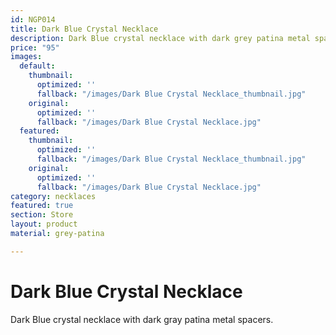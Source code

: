 ```yaml
---
id: NGP014
title: Dark Blue Crystal Necklace
description: Dark Blue crystal necklace with dark grey patina metal spacers.
price: "95"
images:
  default:
    thumbnail:
      optimized: ''
      fallback: "/images/Dark Blue Crystal Necklace_thumbnail.jpg"
    original:
      optimized: ''
      fallback: "/images/Dark Blue Crystal Necklace.jpg"
  featured:
    thumbnail:
      optimized: ''
      fallback: "/images/Dark Blue Crystal Necklace_thumbnail.jpg"
    original:
      optimized: ''
      fallback: "/images/Dark Blue Crystal Necklace.jpg"
category: necklaces
featured: true
section: Store
layout: product
material: grey-patina

---
```

# Dark Blue Crystal Necklace

Dark Blue crystal necklace with dark gray patina metal spacers.
